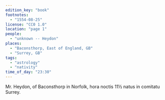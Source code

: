 ```yaml
---
edition_key: "book"
footnotes:
  - "1554-08-25"
license: "CC0 1.0"
location: "page 1"
people:
  - "unknown -- Heydon"
places:
  - "Baconsthorp, East of England, GB"
  - "Surrey, GB"
tags:
  - "astrology"
  - "nativity"
time_of_day: "23:30"
---
```

Mr. Heydon, of Baconsthorp in Norfolk,
hora noctis 11½ natus in comitatu Surrey.
